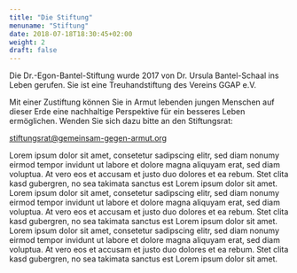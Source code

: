 ```yaml
---
title: "Die Stiftung"
menuname: "Stiftung"
date: 2018-07-18T18:30:45+02:00
weight: 2
draft: false
---
```

Die Dr.-Egon-Bantel-Stiftung wurde 2017 von Dr. Ursula Bantel-Schaal ins Leben gerufen.
Sie ist eine Treuhandstiftung des Vereins GGAP e.V.

Mit einer Zustiftung können Sie in Armut lebenden jungen Menschen auf dieser 
Erde eine nachhaltige Perspektive für ein besseres Leben ermöglichen. Wenden Sie sich dazu bitte an den Stiftungsrat:

[stiftungsrat@gemeinsam-gegen-armut.org](mailto:stiftungsrat@gemeinsam-gegen-armut.org)

Lorem ipsum dolor sit amet, consetetur sadipscing elitr, sed diam nonumy eirmod 
tempor invidunt ut labore et dolore magna aliquyam erat, sed diam voluptua. At 
vero eos et accusam et justo duo dolores et ea rebum. Stet clita kasd 
gubergren, no sea takimata sanctus est Lorem ipsum dolor sit amet. Lorem ipsum 
dolor sit amet, consetetur sadipscing elitr, sed diam nonumy eirmod tempor 
invidunt ut labore et dolore magna aliquyam erat, sed diam voluptua. At vero 
eos et accusam et justo duo dolores et ea rebum. Stet clita kasd gubergren, no 
sea takimata sanctus est Lorem ipsum dolor sit amet. Lorem ipsum dolor sit 
amet, consetetur sadipscing elitr, sed diam nonumy eirmod tempor invidunt ut 
labore et dolore magna aliquyam erat, sed diam voluptua. At vero eos et accusam 
et justo duo dolores et ea rebum. Stet clita kasd gubergren, no sea takimata 
sanctus est Lorem ipsum dolor sit amet. 
